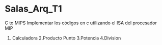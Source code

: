 # Salas_Arq_T1
C to MIPS
Implementar los códigos en c utilizando el ISA del procesador MIP
1. Calculadora
2.Producto Punto
3.Potencia
4.Division

